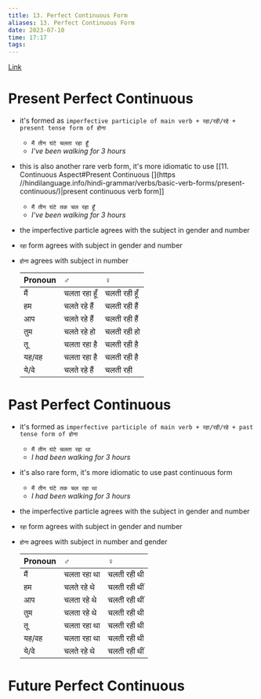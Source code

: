 ```yaml
---
title: 13. Perfect Continuous Form
aliases: 13. Perfect Continuous Form
date: 2023-07-10
time: 17:17
tags: 
---
```


[Link](https://hindilanguage.info/hindi-grammar/verbs/basic-verb-forms/)

# Present Perfect Continuous[](https://hindilanguage.info/hindi-grammar/verbs/basic-verb-forms/present-perfect-continuous/)
- it's formed as `imperfective participle of main verb + रहा/रही/रहे + present tense form of होना`
	- `मैं तीन घंटे चलता रहा हूँ`
	- *I've been walking for 3 hours*
- this is also another rare verb form, it's more idiomatic to use [[11. Continuous Aspect#Present Continuous [](https //hindilanguage.info/hindi-grammar/verbs/basic-verb-forms/present-continuous/)|present continuous verb form]]
	- `मैं तीन घंटे तक चल रहा हूँ` 
	- *I've been walking for 3 hours*
- the imperfective particle agrees with the subject in gender and number
- `रहा` form agrees with subject in gender and number
- `होना` agrees with subject in number
	
	| Pronoun | ♂            | ♀            | 
	|:------- |:------------ |:------------ |
	| मैं     | चलता रहा हूँ | चलती रही हूँ |
	| हम      | चलते रहे हैं | चलती रही हैं |
	| आप      | चलते रहे हैं | चलती रही हैं |
	| तुम     | चलते रहे हो  | चलती रही हो  |
	| तू      | चलता रहा है  | चलती रही है  |
	| यह/वह   | चलता रहा है  | चलती रही है  |
	| ये/वे   | चलते रहे हैं | चलती रही     |

# Past Perfect Continuous[](https://hindilanguage.info/hindi-grammar/verbs/basic-verb-forms/past-perfect-continuous/)
- it's formed as `imperfective participle of main verb + रहा/रही/रहे + past tense form of होना`
	- `मैं तीन घंटे चलता रहा था `
	- *I had been walking for 3 hours*
- it's also rare form, it's more idiomatic to use past continuous form
	- `मैं तीन घंटे तक चल रहा था`
	- *I had been walking for 3 hours*
- the imperfective particle agrees with the subject in gender and number
- `रहा` form agrees with subject in gender and number
- `होना` agrees with subject in number and gender

	| Pronoun | ♂           | ♀            |
	|:------- |:----------- |:------------ |
	| मैं     | चलता रहा था | चलती रही थी  |
	| हम      | चलते रहे थे | चलती रही थीं |
	| आप      | चलता रहे थे | चलती रही थीं |
	| तुम     | चलता रहे थे | चलती रही थी  |
	| तू      | चलता रहा था | चलती रही थी  |
	| यह/वह   | चलता रहा था | चलती रही थी  |
	| ये/वे   | चलते रहे थे | चलती रही थीं | 

# Future Perfect Continuous[](https://hindilanguage.info/hindi-grammar/verbs/basic-verb-forms/future-perfect-continuous/)